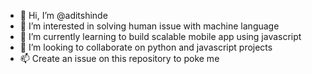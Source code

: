 - 👋 Hi, I’m @aditshinde
- 👀 I’m interested in solving human issue with machine language
- 🌱 I’m currently learning to build scalable mobile app using javascript
- 💞️ I’m looking to collaborate on python and javascript projects
- 📫 Create an issue on this repository to poke me

<!---
aditshinde/aditshinde is a ✨ special ✨ repository because its `README.md` (this file) appears on your GitHub profile.
You can click the Preview link to take a look at your changes.
--->
